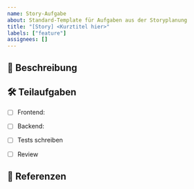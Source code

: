 ```yaml
---
name: Story-Aufgabe
about: Standard-Template für Aufgaben aus der Storyplanung
title: "[Story] <Kurztitel hier>"
labels: ["feature"]
assignees: []
---
```


## 🎯 Beschreibung
<!-- Was soll umgesetzt werden? Welche Funktion wird hier entwickelt? -->

## 🛠️ Teilaufgaben
- [ ] Frontend:
- [ ] Backend:

- [ ] Tests schreiben
- [ ] Review

## 🔗 Referenzen
<!-- Link zur Storyplanung, PlantUML, etc. -->
